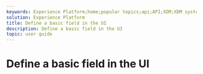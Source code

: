 ```yaml
---
keywords: Experience Platform;home;popular topics;api;API;XDM;XDM system;;experience data model;data model;ui;workspace;
solution: Experience Platform
title: Define a basic field in the UI
description: Define a basic field in the UI
topic: user guide
---
```


# Define a basic field in the UI